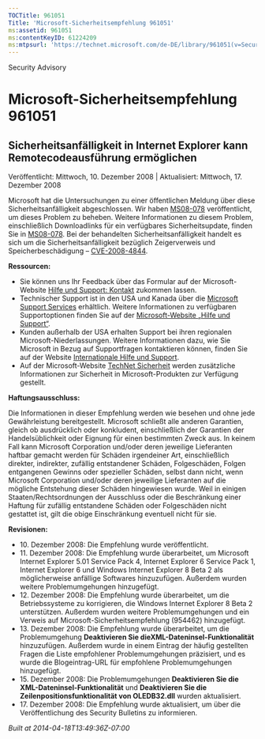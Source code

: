 ```yaml
---
TOCTitle: 961051
Title: 'Microsoft-Sicherheitsempfehlung 961051'
ms:assetid: 961051
ms:contentKeyID: 61224209
ms:mtpsurl: 'https://technet.microsoft.com/de-DE/library/961051(v=Security.10)'
---
```


Security Advisory

Microsoft-Sicherheitsempfehlung 961051
======================================

Sicherheitsanfälligkeit in Internet Explorer kann Remotecodeausführung ermöglichen
----------------------------------------------------------------------------------

Veröffentlicht: Mittwoch, 10. Dezember 2008 | Aktualisiert: Mittwoch, 17. Dezember 2008

Microsoft hat die Untersuchungen zu einer öffentlichen Meldung über diese Sicherheitsanfälligkeit abgeschlossen. Wir haben [MS08-078](http://go.microsoft.com/fwlink/?linkid=137335) veröffentlicht, um dieses Problem zu beheben. Weitere Informationen zu diesem Problem, einschließlich Downloadlinks für ein verfügbares Sicherheitsupdate, finden Sie in [MS08-078](http://go.microsoft.com/fwlink/?linkid=137335). Bei der behandelten Sicherheitsanfälligkeit handelt es sich um die Sicherheitsanfälligkeit bezüglich Zeigerverweis und Speicherbeschädigung – [CVE-2008-4844](http://www.cve.mitre.org/cgi-bin/cvename.cgi?name=cve-2008-4844).

**Ressourcen:**

-   Sie können uns Ihr Feedback über das Formular auf der Microsoft-Website [Hilfe und Support: Kontakt](https://support.microsoft.com/common/survey.aspx?scid=sw;en;1257&showpage=1&ws=technet&sd=tech) zukommen lassen.
-   Technischer Support ist in den USA und Kanada über die [Microsoft Support Services](http://go.microsoft.com/fwlink/?linkid=21131) erhältlich. Weitere Informationen zu verfügbaren Supportoptionen finden Sie auf der [Microsoft-Website „Hilfe und Support“](http://support.microsoft.com/).
-   Kunden außerhalb der USA erhalten Support bei ihren regionalen Microsoft-Niederlassungen. Weitere Informationen dazu, wie Sie Microsoft in Bezug auf Supportfragen kontaktieren können, finden Sie auf der Website [Internationale Hilfe und Support](http://go.microsoft.com/fwlink/?linkid=21155).
-   Auf der Microsoft-Website [TechNet Sicherheit](http://www.microsoft.com/germany/technet/sicherheit/default.mspx) werden zusätzliche Informationen zur Sicherheit in Microsoft-Produkten zur Verfügung gestellt.

**Haftungsausschluss:**

Die Informationen in dieser Empfehlung werden wie besehen und ohne jede Gewährleistung bereitgestellt. Microsoft schließt alle anderen Garantien, gleich ob ausdrücklich oder konkludent, einschließlich der Garantien der Handelsüblichkeit oder Eignung für einen bestimmten Zweck aus. In keinem Fall kann Microsoft Corporation und/oder deren jeweilige Lieferanten haftbar gemacht werden für Schäden irgendeiner Art, einschließlich direkter, indirekter, zufällig entstandener Schäden, Folgeschäden, Folgen entgangenen Gewinns oder spezieller Schäden, selbst dann nicht, wenn Microsoft Corporation und/oder deren jeweilige Lieferanten auf die mögliche Entstehung dieser Schäden hingewiesen wurde. Weil in einigen Staaten/Rechtsordnungen der Ausschluss oder die Beschränkung einer Haftung für zufällig entstandene Schäden oder Folgeschäden nicht gestattet ist, gilt die obige Einschränkung eventuell nicht für sie.

**Revisionen:**

-   10. Dezember 2008: Die Empfehlung wurde veröffentlicht.
-   11. Dezember 2008: Die Empfehlung wurde überarbeitet, um Microsoft Internet Explorer 5.01 Service Pack 4, Internet Explorer 6 Service Pack 1, Internet Explorer 6 und Windows Internet Explorer 8 Beta 2 als möglicherweise anfällige Softwares hinzuzufügen. Außerdem wurden weitere Problemumgehungen hinzugefügt.
-   12. Dezember 2008: Die Empfehlung wurde überarbeitet, um die Betriebssysteme zu korrigieren, die Windows Internet Explorer 8 Beta 2 unterstützen. Außerdem wurden weitere Problemumgehungen und ein Verweis auf Microsoft-Sicherheitsempfehlung (954462) hinzugefügt.
-   13. Dezember 2008: Die Empfehlung wurde überarbeitet, um die Problemumgehung **Deaktivieren Sie dieXML-Dateninsel-Funktionalität** hinzuzufügen. Außerdem wurde in einem Eintrag der häufig gestellten Fragen die Liste empfohlener Problemumgehungen präzisiert, und es wurde die Blogeintrag-URL für empfohlene Problemumgehungen hinzugefügt.
-   15. Dezember 2008: Die Problemumgehungen **Deaktivieren Sie die XML-Dateninsel-Funktionalität** und **Deaktivieren Sie die Zeilenpositionsfunktionalität von OLEDB32.dll** wurden aktualisiert.
-   17. Dezember 2008: Die Empfehlung wurde aktualisiert, um über die Veröffentlichung des Security Bulletins zu informieren.

*Built at 2014-04-18T13:49:36Z-07:00*

